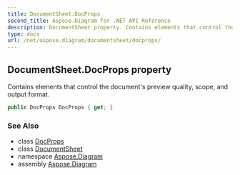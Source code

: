 ```yaml
---
title: DocumentSheet.DocProps
second_title: Aspose.Diagram for .NET API Reference
description: DocumentSheet property. Contains elements that control the documents preview quality scope and output format
type: docs
url: /net/aspose.diagram/documentsheet/docprops/
---
```

## DocumentSheet.DocProps property

Contains elements that control the document's preview quality, scope, and output format.

```csharp
public DocProps DocProps { get; }
```

### See Also

* class [DocProps](../../docprops/)
* class [DocumentSheet](../)
* namespace [Aspose.Diagram](../../documentsheet/)
* assembly [Aspose.Diagram](../../../)


